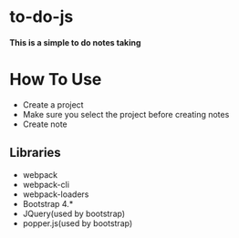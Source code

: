 # to-do-js
#### This is a simple to do notes taking

# How To Use
- Create a project
- Make sure you select the project before creating notes
- Create note 

## Libraries
* webpack
* webpack-cli
* webpack-loaders
* Bootstrap 4.*
* JQuery(used by bootstrap)
* popper.js(used by bootstrap)
